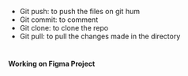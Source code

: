 - Git push: to push the files on git hum
- Git commit: to comment
- Git clone: to clone the repo
- Git pull: to pull the changes made in the directory
#
**Working on Figma Project**
